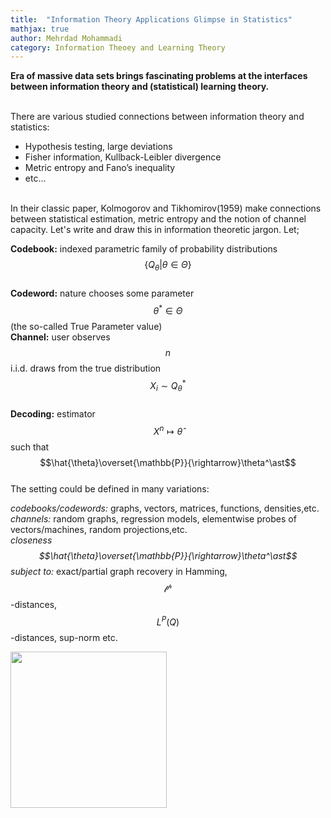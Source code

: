 ```yaml
---
title:  "Information Theory Applications Glimpse in Statistics"
mathjax: true
author: Mehrdad Mohammadi
category: Information Theoey and Learning Theory 
---
```

**Era of massive data sets brings fascinating problems at the interfaces between information theory and
(statistical) learning theory.**

<br/>
There are various studied connections between information theory and statistics:
<ul>
  <li>Hypothesis testing, large deviations</li>
  <li>Fisher information, Kullback-Leibler divergence</li>
  <li>Metric entropy and Fano’s inequality</li>
  <li> etc...</li>
</ul>
<br/>
 In their classic paper, Kolmogorov and Tikhomirov(1959) make connections between statistical estimation, metric entropy and the notion of channel capacity. Let's write and draw this in information theoretic jargon. Let; <br/>
 
 **Codebook:** indexed parametric family of probability distributions $$\{Q_\theta | \theta \in
\Theta\}$$ <br/>
 **Codeword:** nature chooses some parameter $$\theta^\ast \in
\Theta$$ (the so-called True Parameter value) <br/>
 **Channel:** user observes $$n$$ i.i.d. draws from the true distribution $$X_i \sim Q_\theta^\ast$$<br/>
 **Decoding:** estimator $$X^n \mapsto \hat{\theta}$$ such that $$\hat{\theta}\overset{\mathbb{P}}{\rightarrow}\theta^\ast$$ <br/>
 The setting could be defined in many variations:

*codebooks/codewords:*   graphs, vectors, matrices, functions, densities,etc.<br/>
*channels:*              random graphs, regression models, elementwise probes of vectors/machines, random projections,etc.<br/>
*closeness $$\hat{\theta}\overset{\mathbb{P}}{\rightarrow}\theta^\ast$$ subject to:*     exact/partial graph recovery in Hamming, $$\mathcal{l^p}$$-distances, $$L^P(Q)$$-distances, sup-norm etc.<br/>

<img src="images/blog/pic1.jpg" align=center style="width:250px;height:250px">    
